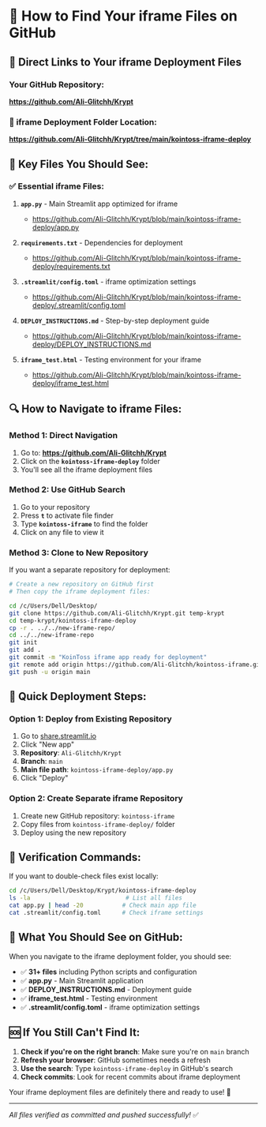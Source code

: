 # 📍 How to Find Your iframe Files on GitHub

## 🔗 Direct Links to Your iframe Deployment Files

### Your GitHub Repository:
**https://github.com/Ali-Glitchh/Krypt**

### 📁 iframe Deployment Folder Location:
**https://github.com/Ali-Glitchh/Krypt/tree/main/kointoss-iframe-deploy**

## 🎯 Key Files You Should See:

### ✅ Essential iframe Files:
1. **`app.py`** - Main Streamlit app optimized for iframe
   - https://github.com/Ali-Glitchh/Krypt/blob/main/kointoss-iframe-deploy/app.py

2. **`requirements.txt`** - Dependencies for deployment
   - https://github.com/Ali-Glitchh/Krypt/blob/main/kointoss-iframe-deploy/requirements.txt

3. **`.streamlit/config.toml`** - iframe optimization settings
   - https://github.com/Ali-Glitchh/Krypt/blob/main/kointoss-iframe-deploy/.streamlit/config.toml

4. **`DEPLOY_INSTRUCTIONS.md`** - Step-by-step deployment guide
   - https://github.com/Ali-Glitchh/Krypt/blob/main/kointoss-iframe-deploy/DEPLOY_INSTRUCTIONS.md

5. **`iframe_test.html`** - Testing environment for your iframe
   - https://github.com/Ali-Glitchh/Krypt/blob/main/kointoss-iframe-deploy/iframe_test.html

## 🔍 How to Navigate to iframe Files:

### Method 1: Direct Navigation
1. Go to: **https://github.com/Ali-Glitchh/Krypt**
2. Click on the **`kointoss-iframe-deploy`** folder
3. You'll see all the iframe deployment files

### Method 2: Use GitHub Search
1. Go to your repository
2. Press **`t`** to activate file finder
3. Type **`kointoss-iframe`** to find the folder
4. Click on any file to view it

### Method 3: Clone to New Repository
If you want a separate repository for deployment:

```bash
# Create a new repository on GitHub first
# Then copy the iframe deployment files:

cd /c/Users/Dell/Desktop/
git clone https://github.com/Ali-Glitchh/Krypt.git temp-krypt
cd temp-krypt/kointoss-iframe-deploy
cp -r . ../../new-iframe-repo/
cd ../../new-iframe-repo
git init
git add .
git commit -m "KoinToss iframe app ready for deployment"
git remote add origin https://github.com/Ali-Glitchh/kointoss-iframe.git
git push -u origin main
```

## 🚀 Quick Deployment Steps:

### Option 1: Deploy from Existing Repository
1. Go to [share.streamlit.io](https://share.streamlit.io)
2. Click "New app"
3. **Repository**: `Ali-Glitchh/Krypt`
4. **Branch**: `main`
5. **Main file path**: `kointoss-iframe-deploy/app.py`
6. Click "Deploy"

### Option 2: Create Separate iframe Repository
1. Create new GitHub repository: `kointoss-iframe`
2. Copy files from `kointoss-iframe-deploy/` folder
3. Deploy using the new repository

## 🔧 Verification Commands:

If you want to double-check files exist locally:

```bash
cd /c/Users/Dell/Desktop/Krypt/kointoss-iframe-deploy
ls -la                           # List all files
cat app.py | head -20           # Check main app file
cat .streamlit/config.toml      # Check iframe settings
```

## 🎯 What You Should See on GitHub:

When you navigate to the iframe deployment folder, you should see:
- ✅ **31+ files** including Python scripts and configuration
- ✅ **app.py** - Main Streamlit application
- ✅ **DEPLOY_INSTRUCTIONS.md** - Deployment guide
- ✅ **iframe_test.html** - Testing environment
- ✅ **.streamlit/config.toml** - iframe optimization settings

## 🆘 If You Still Can't Find It:

1. **Check if you're on the right branch**: Make sure you're on `main` branch
2. **Refresh your browser**: GitHub sometimes needs a refresh
3. **Use the search**: Type `kointoss-iframe-deploy` in GitHub's search
4. **Check commits**: Look for recent commits about iframe deployment

Your iframe deployment files are definitely there and ready to use! 🎉

---
*All files verified as committed and pushed successfully!* ✅
